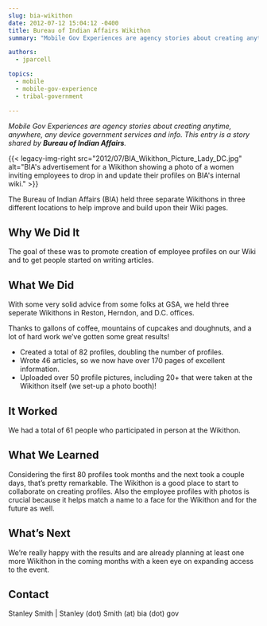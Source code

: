 ```yaml
---
slug: bia-wikithon
date: 2012-07-12 15:04:12 -0400
title: Bureau of Indian Affairs Wikithon
summary: "Mobile Gov Experiences are agency stories about creating anytime, anywhere, any device government services and info. This entry is a story shared by Bureau of Indian Affairs."

authors:
  - jparcell

topics:
  - mobile
  - mobile-gov-experience
  - tribal-government

---
```


_Mobile Gov Experiences are agency stories about creating anytime, anywhere, any device government services and info. This entry is a story shared by **Bureau of Indian Affairs**._

{{< legacy-img-right src="2012/07/BIA_Wikithon_Picture_Lady_DC.jpg" alt="BIA's advertisement for a Wikithon showing a photo of a women inviting employees to drop in and update their profiles on BIA's internal wiki." >}}

The Bureau of Indian Affairs (BIA) held three separate Wikithons in three different locations to help improve and build upon their Wiki pages.

## Why We Did It

The goal of these was to promote creation of employee profiles on our Wiki and to get people started on writing articles.

## What We Did

With some very solid advice from some folks at GSA, we held three seperate Wikithons in Reston, Herndon, and D.C. offices.

Thanks to gallons of coffee, mountains of cupcakes and doughnuts, and a lot of hard work we&#8217;ve gotten some great results!

  * Created a total of 82 profiles, doubling the number of profiles.
  * Wrote 46 articles, so we now have over 170 pages of excellent information.
  * Uploaded over 50 profile pictures, including 20+ that were taken at the Wikithon itself (we set-up a photo booth)!

## It Worked

We had a total of 61 people who participated in person at the Wikithon.

## What We Learned

Considering the first 80 profiles took months and the next took a couple days, that’s pretty remarkable. The Wikithon is a good place to start to collaborate on creating profiles. Also the employee profiles with photos is crucial because it helps match a name to a face for the Wikithon and for the future as well.

## What&#8217;s Next

We’re really happy with the results and are already planning at least one more Wikithon in the coming months with a keen eye on expanding access to the event.

## Contact

Stanley Smith | Stanley (dot) Smith (at) bia (dot) gov
